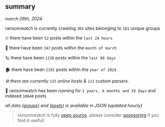 
## summary
_march 26th, 2024_

ransomwatch is currently crawling `365` sites belonging to `181` unique groups

⏲ there have been `52` posts within the `last 24 hours`

🦈 there have been `347` posts within the `month of march`

🪐 there have been `1220` posts within the `last 90 days`

🏚 there have been `1191` posts within the `year of 2024`

_⚙️ there are currently `115` online hosts & `111` custom parsers._

🦕 ransomwatch has been running for `2 years, 6 months and 19 days` and indexed `10648` posts

_all data  [(groups)](http://ransomwhat.telemetry.ltd/groups) and [(posts)](http://ransomwhat.telemetry.ltd/posts) is available in JSON (updated hourly)_

> ransomwatch is fully [open source](https://github.com/joshhighet/ransomwatch#ransomwatch--). please consider [sponsoring](https://github.com/sponsors/joshhighet) if you find it useful!
